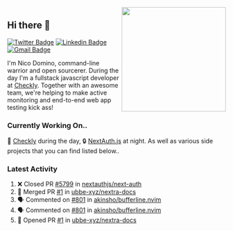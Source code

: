 <img align="right" src="https://user-images.githubusercontent.com/7415984/172472491-91b16eac-fa22-4ecf-92df-d687139fd1f9.gif" width="240" />

## Hi there 👋

[![Twitter Badge](https://img.shields.io/badge/-@ndom91-1ca0f1?style=flat-square&labelColor=1ca0f1&logo=twitter&logoColor=white&link=https://twitter.com/ndom91)](https://twitter.com/ndom91) [![Linkedin Badge](https://img.shields.io/badge/-ndom91-blue?style=flat-square&logo=Linkedin&logoColor=white&link=https://www.linkedin.com/in/ndom91/)](https://www.linkedin.com/in/ndom91/) [![Gmail Badge](https://img.shields.io/badge/-yo@ndo.dev-c14438?style=flat-square&logo=mail.ru&logoColor=white&link=mailto:yo@ndo.dev)](mailto:yo@ndo.dev)

I'm Nico Domino, command-line warrior and open sourcerer. During the day I'm a fullstack javascript developer at [Checkly](https://checklyhq.com). Together with an awesome team, we're helping to make active monitoring and end-to-end web app testing kick ass!

### Currently Working On..

🦝 [Checkly](https://checklyhq.com) during the day, 🔒 [NextAuth.js](https://github.com/nextauthjs/next-auth) at night. As well as various side projects that you can find listed below..

<!--START_SECTION_PROFILE_VIEWS:readme-info-->
<!--END_SECTION_PROFILE_VIEWS:readme-info-->

<!--START_SECTION_DAILY_COMMIT:readme-info-->
<!--END_SECTION_DAILY_COMMIT:readme-info-->

<!--START_SECTION_WEEKLY_COMMIT:readme-info-->
<!--END_SECTION_WEEKLY_COMMIT:readme-info-->

### Latest Activity

<!--START_SECTION:activity-->
1. ❌ Closed PR [#5799](https://github.com/nextauthjs/next-auth/pull/5799) in [nextauthjs/next-auth](https://github.com/nextauthjs/next-auth)
2. 🎉 Merged PR [#1](https://github.com/ubbe-xyz/nextra-docs/pull/1) in [ubbe-xyz/nextra-docs](https://github.com/ubbe-xyz/nextra-docs)
3. 🗣 Commented on [#801](https://github.com/akinsho/bufferline.nvim/issues/801#issuecomment-1872175598) in [akinsho/bufferline.nvim](https://github.com/akinsho/bufferline.nvim)
4. 🗣 Commented on [#801](https://github.com/akinsho/bufferline.nvim/issues/801#issuecomment-1872130202) in [akinsho/bufferline.nvim](https://github.com/akinsho/bufferline.nvim)
5. 💪 Opened PR [#1](https://github.com/ubbe-xyz/nextra-docs/pull/1) in [ubbe-xyz/nextra-docs](https://github.com/ubbe-xyz/nextra-docs)
<!--END_SECTION:activity-->

